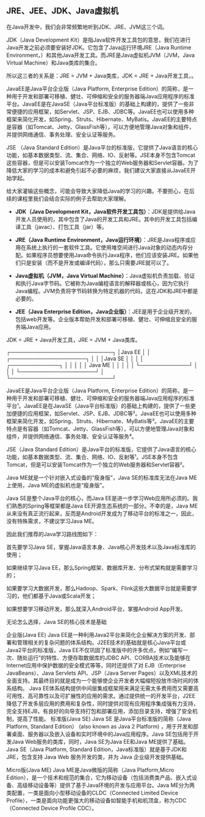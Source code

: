 ##  JRE、JEE、JDK、Java虚拟机

在Java开发中，我们会非常频繁地听到JDK、JRE、JVM这三个词。

JDK（Java Development Kit）是指Java软件开发工具包的意思，我们在进行Java开发之前必须要安装好JDK。它包含了Java运行环境JRE（Java Runtime Environment，）和其他Java开发工具。而JRE是Java虚拟机JVM（JVM，Java Virtual Machine）和Java类库的集合。

所以这三者的关系是：JRE = JVM + Java类库，JDK = JRE + Java开发工具，。

JavaEE是Java平台企业版（Java Platform, Enterprise Edition）的简称，是一种用于开发和部署可移植、健壮、可伸缩和安全的服务器端Java应用程序的标准平台。JavaEE是在JavaSE（Java平台标准版）的基础上构建的，提供了一些非常便捷的应用框架，如Servlet、JSP、EJB、JDBC等。JavaEE也可以使用多种框架来简化开发，如Spring、Struts、Hibernate、MyBatis。JavaEE的主要特点是容器（如Tomcat、Jetty、GlassFish等），可以方便地管理Java对象和组件，并提供网络通信、事务处理、安全认证等服务。

JSE （Java Standard Edition）是Java平台的标准版，它提供了Java语言的核心功能，如基本数据类型、流、集合、网络、IO、反射等。JSE本身不包含Tomcat这些容器，但是可以安装Tomcat作为一个独立的Web服务器和Servlet容器。为了降低大家的学习的成本和避免引起不必要的麻烦，我们建议大家直接从JavaEE开始学起。


给大家灌输这些概念，可能会导致大家降低Java的学习的兴趣。不要担心，在后续的课程里我们会结合实际的例子去帮助大家理解。





- **JDK（Java Development Kit，Java软件开发工具包）**：JDK是提供给Java开发人员使用的，其中包含了Java的开发工具和JRE。其中的开发工具包括编译工具（javac）、打包工具（jar）等。

- **JRE（Java Runtime Environment，Java运行环境）**：JRE是Java程序或应用在系统上执行的一套软件工具。它使用堆空间进行Java对象的动态内存分配。如果程序员想要使用Java命令执行Java程序，他们应该安装JRE。如果他们只是安装（而不是开发或编译代码），那么只需要JRE就可以了。

- **Java虚拟机（JVM，Java Virtual Machine）**：Java虚拟机负责加载、验证和执行Java字节码。它被称为Java编程语言的解释器或核心，因为它执行Java编程。JVM负责将字节码转换为特定机器的代码，这在JDK和JRE中都是必要的。

- **JEE（Java Enterprise Edition，Java企业版）**：JEE是用于企业级开发的，包括web开发等。企业版本帮助开发和部署可移植、健壮、可伸缩且安全的服务端Java应用。

JDK = JRE + Java开发工具，JRE = JVM + Java类库。

┌───────────────────────────┐
│Java EE                    │
│    ┌────────────────────┐ │
│    │Java SE             │ │
│    │    ┌─────────────┐ │ │
│    │    │   Java ME   │ │ │
│    │    └─────────────┘ │ │
│    └────────────────────┘ │
└───────────────────────────┘

JavaEE是Java平台企业版（Java Platform, Enterprise Edition）的简称，是一种用于开发和部署可移植、健壮、可伸缩和安全的服务器端Java应用程序的标准平台¹。JavaEE是在JavaSE（Java平台标准版）的基础上构建的，提供了一些更加便捷的应用框架，如Servlet、JSP、EJB、JDBC等²。JavaEE也可以使用多种框架来简化开发，如Spring、Struts、Hibernate、MyBatis等³。JavaEE的主要特点是有容器（如Tomcat、Jetty、GlassFish等），可以方便地管理Java对象和组件，并提供网络通信、事务处理、安全认证等服务⁴。

JSE（Java Standard Edition）是Java平台的标准版，它提供了Java语言的核心功能，如基本数据类型、流、集合、网络、IO、反射等¹。JSE本身不包含Tomcat，但是可以安装Tomcat作为一个独立的Web服务器和Servlet容器²。

Java ME就是一个针对嵌入式设备的“瘦身版”，Java SE的标准库无法在Java ME上使用，Java ME的虚拟机也是“瘦身版”。

Java SE是整个Java平台的核心，而Java EE是进一步学习Web应用所必须的。我们熟悉的Spring等框架都是Java EE开源生态系统的一部分。不幸的是，Java ME从来没有真正流行起来，反而是Android开发成为了移动平台的标准之一，因此，没有特殊需求，不建议学习Java ME。

因此我们推荐的Java学习路线图如下：

首先要学习Java SE，掌握Java语言本身、Java核心开发技术以及Java标准库的使用；

如果继续学习Java EE，那么Spring框架、数据库开发、分布式架构就是需要学习的；

如果要学习大数据开发，那么Hadoop、Spark、Flink这些大数据平台就是需要学习的，他们都基于Java或Scala开发；

如果想要学习移动开发，那么就深入Android平台，掌握Android App开发。

无论怎么选择，Java SE的核心技术是基础

企业版(Java EE)
Java EE是一种利用Java2平台来简化企业解决方案的开发、部署和管理相关的复杂问题的体系结构。J2EE技术的基础就是核心Java平台或Java2平台的标准版，Java EE不仅巩固了标准版中的许多优点，例如“编写一次、随处运行”的特性、方便存取数据库的JDBC API、CORBA技术以及能够在Internet应用中保护数据的安全模式等等，同时还提供了对 EJB（Enterprise JavaBeans）、Java Servlets API、JSP（Java Server Pages）以及XML技术的全面支持。其最终目的就是成为一个能够使企业开发者大幅缩短投放市场时间的体系结构。
Java EE体系结构提供中间层集成框架用来满足无需太多费用而又需要高可用性、高可靠性以及可扩展性的应用的需求。通过提供统一的开发平台，J2EE降低了开发多层应用的费用和复杂性，同时提供对现有应用程序集成强有力支持，完全支持EJB，有良好的向导支持打包和部署应用，添加目录支持，增强了安全机制，提高了性能。
标准版(Java SE)
Java SE 是Java平台标准版的简称（Java Platform, Standard Edition） (also known as Java 2 Platform) ，用于开发和部署桌面、服务器以及嵌入设备和实时环境中的Java应用程序。Java SE包括用于开发Java Web服务的类库，同时，Java SE为Java EE和Java ME提供了基础。Java SE（Java Platform, Standard Edition，Java标准版）就是基于JDK和JRE，包含支持 Java Web 服务开发的类，并为 Java 企业级开发提供基础。

Micro版(Java ME)
Java ME是Java微版的简称（Java Platform,Micro Edition），是一个技术和规范的集合，它为移动设备（包括消费类产品、嵌入式设备、高级移动设备等）提供了基于Java环境的开发与应用平台。Java ME分为两类配置，一类是面向小型移动设备的CLDC（Connected Limited Device Profile），一类是面向功能更强大的移动设备如智能手机和机顶盒，称为CDC（Connected Device Profile CDC）。